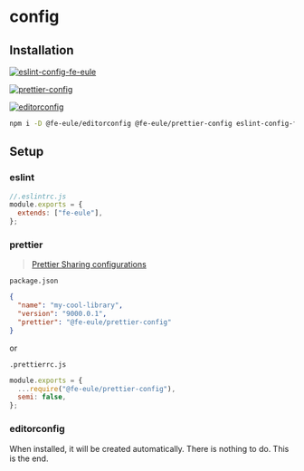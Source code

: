 # config

## Installation

<a href="https://www.npmjs.com/package/eslint-config-fe-eule">![eslint-config-fe-eule](https://img.shields.io/npm/v/eslint-config-fe-eule?label=eslint-config-fe-eule)</a>

<a href="https://www.npmjs.com/package/@fe-eule/prettier-config">![prettier-config](https://img.shields.io/npm/v/@fe-eule/prettier-config?label=prettier-config)</a>

<a href="https://www.npmjs.com/package/@fe-eule/editorconfig">![editorconfig](https://img.shields.io/npm/v/@fe-eule/editorconfig?label=editorconfig)</a>

```bash
npm i -D @fe-eule/editorconfig @fe-eule/prettier-config eslint-config-fe-eule
```

## Setup

### eslint

```js
//.eslintrc.js
module.exports = {
  extends: ["fe-eule"],
};
```

### prettier

> [Prettier Sharing configurations](https://prettier.io/docs/en/configuration.html#sharing-configurations)

`package.json`

```json
{
  "name": "my-cool-library",
  "version": "9000.0.1",
  "prettier": "@fe-eule/prettier-config"
}
```

or

`.prettierrc.js`

```js
module.exports = {
  ...require("@fe-eule/prettier-config"),
  semi: false,
};
```

### editorconfig

When installed, it will be created automatically. There is nothing to do. This is the end.
